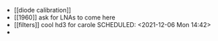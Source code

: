 - [[diode calibration]]
- [[1960]] ask for LNAs to come here
- [[filters]] cool hd3 for carole
  SCHEDULED: <2021-12-06 Mon 14:42>
-